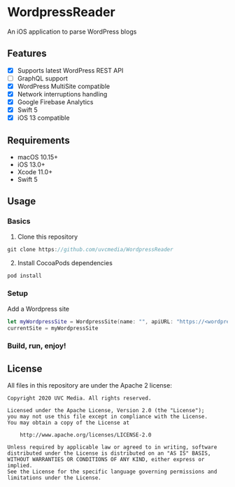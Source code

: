 # WordpressReader
An iOS application to parse WordPress blogs

## Features
- [X] Supports latest WordPress REST API
- [ ] GraphQL support
- [X] WordPress MultiSite compatible
- [x] Network interruptions handling
- [X] Google Firebase Analytics
- [x] Swift 5
- [X] iOS 13 compatible

## Requirements
- macOS 10.15+
- iOS 13.0+
- Xcode 11.0+
- Swift 5

## Usage

### Basics

1. Clone this repository

```swift
git clone https://github.com/uvcmedia/WordpressReader
```

2. Install CocoaPods dependencies

```swift
pod install
```


### Setup

Add a Wordpress site
```swift
let myWordpressSite = WordpressSite(name: "", apiURL: "https://<wordpress url>.com/wp-json/wp/v2", logoURL: "https://<logo url>.com/logo.png", apiType: .rest)
currentSite = myWordpressSite
```

### Build, run, enjoy!

License
-------
All files in this repository are under the Apache 2 license:

    Copyright 2020 UVC Media. All rights reserved.
    
    Licensed under the Apache License, Version 2.0 (the "License");
    you may not use this file except in compliance with the License.
    You may obtain a copy of the License at
    
        http://www.apache.org/licenses/LICENSE-2.0
    
    Unless required by applicable law or agreed to in writing, software
    distributed under the License is distributed on an "AS IS" BASIS,
    WITHOUT WARRANTIES OR CONDITIONS OF ANY KIND, either express or implied.
    See the License for the specific language governing permissions and
    limitations under the License.
